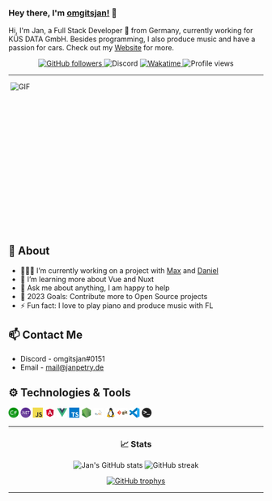 
### Hey there, I'm [omgitsjan!](https://omgitsjan.github.io) 👋

Hi, I'm Jan, a Full Stack Developer 🚀 from Germany, currently working for KÜS DATA GmbH. Besides programming, I also produce music and have a passion for cars. Check out my [Website](https://janpetry.de) for more.

<p align="center">
  <a href="https://github.com/omgitsjan">
    <img src="https://img.shields.io/github/followers/omgitsjan?style=social" alt="GitHub followers" />
  </a>
  <img src="https://img.shields.io/badge/Discord-omgitsjan%230151-blue" alt="Discord" />
  <a href="https://wakatime.com/@42dbe65e-0ea0-4cd9-8f2a-17ac0ad1563e">
    <img src="https://wakatime.com/badge/user/42dbe65e-0ea0-4cd9-8f2a-17ac0ad1563e.svg" alt="Wakatime" />
  </a>
  <img src="https://komarev.com/ghpvc/?username=omgitsjan" alt="Profile views" />
</p>

---

<img align="right" alt="GIF" src="https://steamuserimages-a.akamaihd.net/ugc/548680779294299319/E82BA5D36F99836B4350262310C6231E65160EF3/" width="500" height="320" />

## 🧐 About

- 👨🏽‍💻 I’m currently working on a project with [Max](https://github.com/maxsteinwand) and [Daniel](https://github.com/xXDaniel1109Xx)
- 🌱 I’m learning more about Vue and Nuxt
- 💬 Ask me about anything, I am happy to help
- 🥅 2023 Goals: Contribute more to Open Source projects
- ⚡ Fun fact: I love to play piano and produce music with FL

## 📫 Contact Me 
- Discord - omgitsjan#0151
- Email - [mail@janpetry.de](mailto:mail@janpetry.de)

## ⚙️ Technologies & Tools

<code><img height="20" src="https://raw.githubusercontent.com/github/explore/80688e429a7d4ef2fca1e82350fe8e3517d3494d/topics/csharp/csharp.png"></code>
<code><img height="20" src="https://raw.githubusercontent.com/github/explore/80688e429a7d4ef2fca1e82350fe8e3517d3494d/topics/dotnet/dotnet.png"></code>
<code><img height="20" src="https://raw.githubusercontent.com/github/explore/80688e429a7d4ef2fca1e82350fe8e3517d3494d/topics/javascript/javascript.png"></code>
<code><img height="20" src="https://raw.githubusercontent.com/github/explore/80688e429a7d4ef2fca1e82350fe8e3517d3494d/topics/angular/angular.png"></code>
<code><img height="20" src="https://raw.githubusercontent.com/github/explore/80688e429a7d4ef2fca1e82350fe8e3517d3494d/topics/vue/vue.png"></code>
<code><img height="20" src="https://raw.githubusercontent.com/github/explore/80688e429a7d4ef2fca1e82350fe8e3517d3494d/topics/typescript/typescript.png"></code>
<code><img height="20" src="https://raw.githubusercontent.com/github/explore/80688e429a7d4ef2fca1e82350fe8e3517d3494d/topics/nodejs/nodejs.png"></code>
<code><img height="20" src="https://raw.githubusercontent.com/github/explore/80688e429a7d4ef2fca1e82350fe8e3517d3494d/topics/mysql/mysql.png"></code>
<code><img height="20" src="https://raw.githubusercontent.com/github/explore/80688e429a7d4ef2fca1e82350fe8e3517d3494d/topics/linux/linux.png"></code>
<code><img height="20" src="https://raw.githubusercontent.com/github/explore/80688e429a7d4ef2fca1e82350fe8e3517d3494d/topics/git/git.png"></code>
<code><img height="20" src="https://raw.githubusercontent.com/github/explore/80688e429a7d4ef2fca1e82350fe8e3517d3494d/topics/visual-studio-code/visual-studio-code.png"></code>
<code><img height="20" src="https://raw.githubusercontent.com/github/explore/80688e429a7d4ef2fca1e82350fe8e3517d3494d/topics/terminal/terminal.png"></code>

---

<h3 align="center">📈 Stats</h3>
<p align="center">
  <img src="https://github-readme-stats.vercel.app/api?username=omgitsjan&show_icons=true&hide_border=false&theme=discord_old_blurple" alt="Jan's GitHub stats" height="165"/>
  <img src="https://github-readme-streak-stats.herokuapp.com/?user=omgitsjan&show_icons=true&hide_border=false&theme=discord_old_blurple" alt="GitHub streak" height="165"/>
</p>
<p align="center">
  <a href="https://github.com/ryo-ma/github-profile-trophy">
    <img src="https://github-profile-trophy.vercel.app/?username=omgitsjan&margin-w=15&margin-h=15&theme=discord" alt="GitHub trophys" />
  </a>
</p>

---
